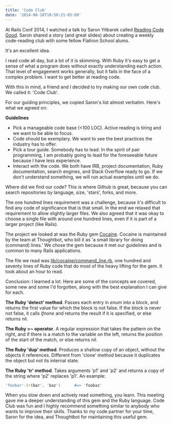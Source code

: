 ```yaml
---
title: 'Code Club'
date: '2014-08-18T10:50:21-05:00'
---
```


At Rails Conf 2014, I watched a talk by Saron Yitbarek called <a
href='http://www.confreaks.com/videos/3342-railsconf-reading-code-good'>Reading
Code Good</a>.  Saron shared a story (and great slides) about creating a weekly
code-reading club with some fellow Flatiron School alums.

It's an excellent idea.

I read code all day, but a lot of it is skimming.  With Ruby it's easy to get a
sense of what a program does without exactly understanding each action.  That
level of engagement works generally, but it fails in the face of a complex
problem.  I want to get better at reading code.

With this in mind, a friend and I decided to try making our own code club.  We
called it: 'Code Club'.

For our guiding principles, we copied Saron's list almost verbatim.  Here's
what we agreed on:

<strong>Guidelines</strong>

* Pick a manageable code base (<100 LOC).  Active reading is tiring and we want
  to be able to focus.
* Code should be exemplary.  We want to see the best practices the industry has
  to offer.
* Pick a tour guide.  Somebody has to lead.  In the spirit of pair programming,
  I am probably going to lead for the foreseeable future because I have less
  experience.
* Interact with the code.  We both have IRB, project documentation, Ruby
  documentation, search engines, and Stack Overflow ready to go.  If we don't
  understand something, we will run actual examples until we do.

Where did we find our code?  This is where Github is great, because you can
search repositories by language, size, 'stars', forks, and more.

The one hundred lines requirement was a challenge, because it's difficult to
find any code of significance that is that small.  In the end we relaxed that
requirement to allow slightly larger files.  We also agreed that it was okay to
choose a single file with around one hundred lines, even if it is part of a
larger project (like Rails).

The project we looked at was the Ruby gem <a
href='https://github.com/thoughtbot/cocaine'>Cocaine</a>.  Cocaine is
maintained by the team at Thoughtbot, who bill it as 'a small library for doing
(command) lines.'  We chose the gem because it met our guidelines and is common
to many Rails applications.

The file we read was <a
href='https://github.com/thoughtbot/cocaine/blob/master/lib/cocaine/command_line.rb'>lib/cocaine/command_line.rb</a>,
one hundred and seventy lines of Ruby code that do most of the heavy lifting
for the gem.  It took about an hour to read.

Conclusion: I learned a lot.  Here are some of the concepts we covered, some
new and some I'd forgotten, along with the best explanation I can give for
each.

<strong>The Ruby 'detect' method</strong>.  Passes each entry in <em>enum</em>
into a block, and returns the first value for which the block is not false.  If
the block is never not false, it calls <em>ifnone</em> and returns the result
if it is specified, or else returns nil.

<strong>The Ruby =~ operator</strong>.  A regular expression that takes the
pattern on the right, and if there is a match to the variable on the left,
returns the position of the start of the match, or else returns nil.

<strong>The Ruby 'dup' method</strong>.  Produces a shallow copy of an object,
without the objects it references.  Different from 'clone' method because it
duplicates the object but not its internal state.

<strong>The Ruby 'tr' method</strong>.  Takes arguments 'p1' and 'p2' and
returns a copy of the string where 'p2' replaces 'p1'.  An example:

```ruby
'foobar'.tr(bar', 'baz')      #=> 'foobaz'
```

When you slow down and actively read something, you learn.  This meeting gave me a deeper understanding of this gem and the Ruby language.  Code Club was fun and I highly recommend something similar to anybody who wants to improve their skills.  Thanks to my code partner for your time, Saron for the idea, and Thoughtbot for maintaining this useful gem.
